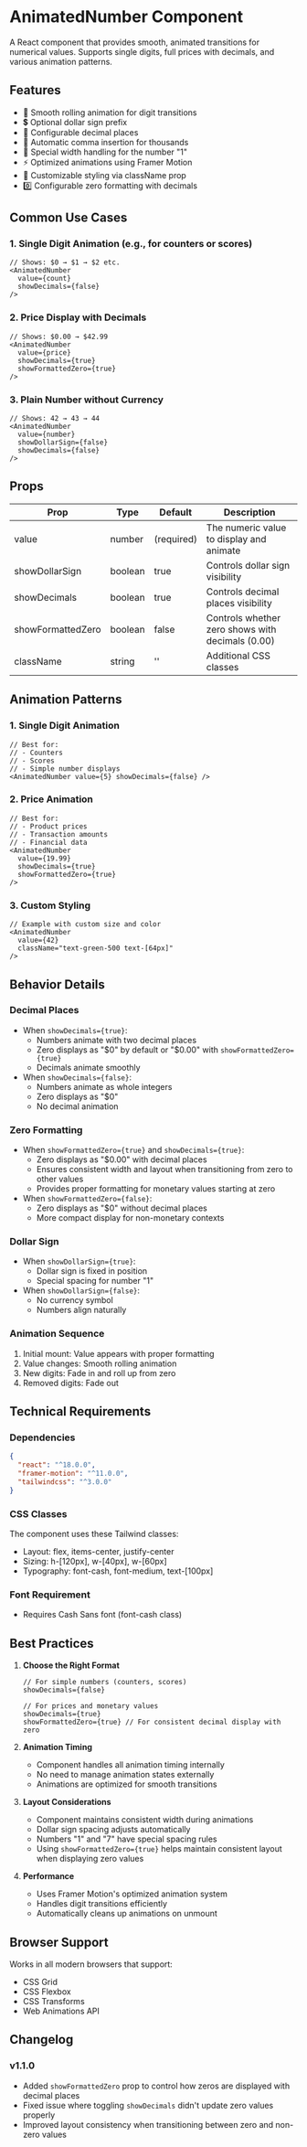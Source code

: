 # AnimatedNumber Component

A React component that provides smooth, animated transitions for numerical values. Supports single digits, full prices with decimals, and various animation patterns.

## Features

- 🔄 Smooth rolling animation for digit transitions
- 💲 Optional dollar sign prefix
- 🔢 Configurable decimal places
- 📏 Automatic comma insertion for thousands
- 🎯 Special width handling for the number "1"
- ⚡️ Optimized animations using Framer Motion
- 🎨 Customizable styling via className prop
- 0️⃣ Configurable zero formatting with decimals

## Common Use Cases

### 1. Single Digit Animation (e.g., for counters or scores)
```tsx
// Shows: $0 → $1 → $2 etc.
<AnimatedNumber 
  value={count} 
  showDecimals={false}
/>
```

### 2. Price Display with Decimals
```tsx
// Shows: $0.00 → $42.99
<AnimatedNumber 
  value={price} 
  showDecimals={true}
  showFormattedZero={true}
/>
```

### 3. Plain Number without Currency
```tsx
// Shows: 42 → 43 → 44
<AnimatedNumber 
  value={number}
  showDollarSign={false}
  showDecimals={false}
/>
```

## Props

| Prop | Type | Default | Description |
|------|------|---------|-------------|
| value | number | (required) | The numeric value to display and animate |
| showDollarSign | boolean | true | Controls dollar sign visibility |
| showDecimals | boolean | true | Controls decimal places visibility |
| showFormattedZero | boolean | false | Controls whether zero shows with decimals (0.00) |
| className | string | '' | Additional CSS classes |

## Animation Patterns

### 1. Single Digit Animation
```tsx
// Best for:
// - Counters
// - Scores
// - Simple number displays
<AnimatedNumber value={5} showDecimals={false} />
```

### 2. Price Animation
```tsx
// Best for:
// - Product prices
// - Transaction amounts
// - Financial data
<AnimatedNumber 
  value={19.99} 
  showDecimals={true}
  showFormattedZero={true} 
/>
```

### 3. Custom Styling
```tsx
// Example with custom size and color
<AnimatedNumber 
  value={42}
  className="text-green-500 text-[64px]"
/>
```

## Behavior Details

### Decimal Places
- When `showDecimals={true}`:
  - Numbers animate with two decimal places
  - Zero displays as "$0" by default or "$0.00" with `showFormattedZero={true}`
  - Decimals animate smoothly
- When `showDecimals={false}`:
  - Numbers animate as whole integers
  - Zero displays as "$0"
  - No decimal animation

### Zero Formatting
- When `showFormattedZero={true}` and `showDecimals={true}`:
  - Zero displays as "$0.00" with decimal places
  - Ensures consistent width and layout when transitioning from zero to other values
  - Provides proper formatting for monetary values starting at zero
- When `showFormattedZero={false}`:
  - Zero displays as "$0" without decimal places
  - More compact display for non-monetary contexts

### Dollar Sign
- When `showDollarSign={true}`:
  - Dollar sign is fixed in position
  - Special spacing for number "1"
- When `showDollarSign={false}`:
  - No currency symbol
  - Numbers align naturally

### Animation Sequence
1. Initial mount: Value appears with proper formatting
2. Value changes: Smooth rolling animation
3. New digits: Fade in and roll up from zero
4. Removed digits: Fade out

## Technical Requirements

### Dependencies
```json
{
  "react": "^18.0.0",
  "framer-motion": "^11.0.0",
  "tailwindcss": "^3.0.0"
}
```

### CSS Classes
The component uses these Tailwind classes:
- Layout: flex, items-center, justify-center
- Sizing: h-[120px], w-[40px], w-[60px]
- Typography: font-cash, font-medium, text-[100px]

### Font Requirement
- Requires Cash Sans font (font-cash class)

## Best Practices

1. **Choose the Right Format**
   ```tsx
   // For simple numbers (counters, scores)
   showDecimals={false}

   // For prices and monetary values
   showDecimals={true}
   showFormattedZero={true} // For consistent decimal display with zero
   ```

2. **Animation Timing**
   - Component handles all animation timing internally
   - No need to manage animation states externally
   - Animations are optimized for smooth transitions

3. **Layout Considerations**
   - Component maintains consistent width during animations
   - Dollar sign spacing adjusts automatically
   - Numbers "1" and "7" have special spacing rules
   - Using `showFormattedZero={true}` helps maintain consistent layout when displaying zero values

4. **Performance**
   - Uses Framer Motion's optimized animation system
   - Handles digit transitions efficiently
   - Automatically cleans up animations on unmount

## Browser Support

Works in all modern browsers that support:
- CSS Grid
- CSS Flexbox
- CSS Transforms
- Web Animations API 

## Changelog

### v1.1.0
- Added `showFormattedZero` prop to control how zeros are displayed with decimal places
- Fixed issue where toggling `showDecimals` didn't update zero values properly
- Improved layout consistency when transitioning between zero and non-zero values 